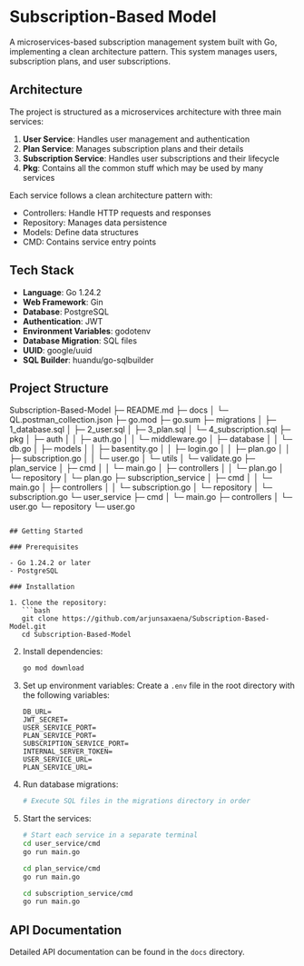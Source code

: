 # Subscription-Based Model

A microservices-based subscription management system built with Go, implementing a clean architecture pattern. This system manages users, subscription plans, and user subscriptions.

## Architecture

The project is structured as a microservices architecture with three main services:

1. **User Service**: Handles user management and authentication
2. **Plan Service**: Manages subscription plans and their details
3. **Subscription Service**: Handles user subscriptions and their lifecycle
4. **Pkg**: Contains all the common stuff which may be used by many services

Each service follows a clean architecture pattern with:
- Controllers: Handle HTTP requests and responses
- Repository: Manages data persistence
- Models: Define data structures
- CMD: Contains service entry points

## Tech Stack

- **Language**: Go 1.24.2
- **Web Framework**: Gin
- **Database**: PostgreSQL
- **Authentication**: JWT
- **Environment Variables**: godotenv
- **Database Migration**: SQL files
- **UUID**: google/uuid
- **SQL Builder**: huandu/go-sqlbuilder

## Project Structure

Subscription-Based-Model
├─ README.md
├─ docs
│  └─ QL.postman_collection.json
├─ go.mod
├─ go.sum
├─ migrations
│  ├─ 1_database.sql
│  ├─ 2_user.sql
│  ├─ 3_plan.sql
│  └─ 4_subscription.sql
├─ pkg
│  ├─ auth
│  │  ├─ auth.go
│  │  └─ middleware.go
│  ├─ database
│  │  └─ db.go
│  ├─ models
│  │  ├─ basentity.go
│  │  ├─ login.go
│  │  ├─ plan.go
│  │  ├─ subscription.go
│  │  └─ user.go
│  └─ utils
│     └─ validate.go
├─ plan_service
│  ├─ cmd
│  │  └─ main.go
│  ├─ controllers
│  │  └─ plan.go
│  └─ repository
│     └─ plan.go
├─ subscription_service
│  ├─ cmd
│  │  └─ main.go
│  ├─ controllers
│  │  └─ subscription.go
│  └─ repository
│     └─ subscription.go
└─ user_service
   ├─ cmd
   │  └─ main.go
   ├─ controllers
   │  └─ user.go
   └─ repository
      └─ user.go

```

## Getting Started

### Prerequisites

- Go 1.24.2 or later
- PostgreSQL

### Installation

1. Clone the repository:
   ```bash
   git clone https://github.com/arjunsaxaena/Subscription-Based-Model.git
   cd Subscription-Based-Model
   ```

2. Install dependencies:
   ```bash
   go mod download
   ```

3. Set up environment variables:
   Create a `.env` file in the root directory with the following variables:
   ```
   DB_URL=
   JWT_SECRET=
   USER_SERVICE_PORT=
   PLAN_SERVICE_PORT=
   SUBSCRIPTION_SERVICE_PORT=
   INTERNAL_SERVER_TOKEN=
   USER_SERVICE_URL=
   PLAN_SERVICE_URL=
   ```

4. Run database migrations:
   ```bash
   # Execute SQL files in the migrations directory in order
   ```

5. Start the services:
   ```bash
   # Start each service in a separate terminal
   cd user_service/cmd
   go run main.go

   cd plan_service/cmd
   go run main.go

   cd subscription_service/cmd
   go run main.go
   ```

## API Documentation

Detailed API documentation can be found in the `docs` directory.
```